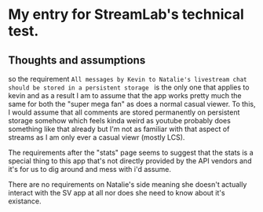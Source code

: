 # My entry for StreamLab's technical test.

## Thoughts and assumptions

so the requirement `All messages by Kevin to Natalie's livestream chat should be stored in a persistent storage
` is the only one that applies to kevin and as a result I am to assume that the app works pretty much the same for both the "super mega fan" as does a normal casual viewer. To this, I would assume that all comments are stored permanently on persistent storage somehow which feels kinda weird as youtube probably does something like that already but I'm not as familiar with that aspect of streams as I am only ever a casual viewr (mostly LCS).

The requirements after the "stats" page seems to suggest that the stats is a special thing to this app that's not directly provided by the API vendors and it's for us to dig around and mess with i'd assume.

There are no requirements on Natalie's side meaning she doesn't actually interact with the SV app at all nor does she need to know about it's existance. 
